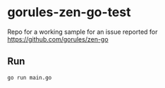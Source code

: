 # gorules-zen-go-test
Repo for a working sample for an issue reported for https://github.com/gorules/zen-go 

## Run

```
go run main.go
```
